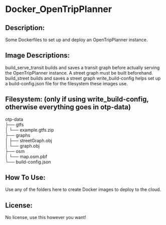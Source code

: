 # Docker_OpenTripPlanner
## Description:
Some Dockerfiles to set up and deploy an OpenTripPlanner instance.
## Image Descriptions:
build_serve_transit builds and saves a transit graph before actually serving the OpenTripPlanner instance. A street graph must be built beforehand.  
build_street builds and saves a street graph
write_build-config helps set up a build-config.json file for the filesystem these images use.
## Filesystem: (only if using write_build-config, otherwise everything goes in otp-data)
otp-data  
├── gtfs  
│   └── example.gtfs.zip  
├── graphs  
│   ├── streetGraph.obj  
│   └── graph.obj  
├── osm  
│   └── map.osm.pbf  
└── build-config.json  
## How To Use:
Use any of the folders here to create Docker images to deploy to the cloud. 
## License:
No license, use this however you want!
